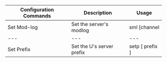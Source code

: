 | Configuration Commands | Description | Usage |
| --- | --- | --- |
| Set Mod-log | Set the server's modlog | sml [channel | name, ID, mention ] |
| --- | --- | --- |
| Set Prefix | Set the U's server prefix | setp [ prefix ] |